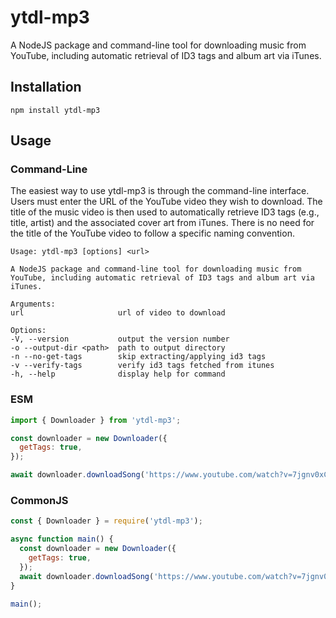 # ytdl-mp3

A NodeJS package and command-line tool for downloading music from YouTube, including automatic retrieval of ID3 tags and album art via iTunes.

## Installation

```shell
npm install ytdl-mp3
```

## Usage

### Command-Line

The easiest way to use ytdl-mp3 is through the command-line interface. Users must enter the URL of the YouTube video they wish to download. The title of the music video is then used to automatically retrieve ID3 tags (e.g., title, artist) and the associated cover art from iTunes. There is no need for the title of the YouTube video to follow a specific naming convention.

```
Usage: ytdl-mp3 [options] <url>

A NodeJS package and command-line tool for downloading music from YouTube, including automatic retrieval of ID3 tags and album art via iTunes.

Arguments:
url                     url of video to download

Options:
-V, --version           output the version number
-o --output-dir <path>  path to output directory
-n --no-get-tags        skip extracting/applying id3 tags
-v --verify-tags        verify id3 tags fetched from itunes
-h, --help              display help for command
```

### ESM

```javascript
import { Downloader } from 'ytdl-mp3';

const downloader = new Downloader({
  getTags: true,
});

await downloader.downloadSong('https://www.youtube.com/watch?v=7jgnv0xCv-k');
```

### CommonJS

```javascript
const { Downloader } = require('ytdl-mp3');

async function main() {
  const downloader = new Downloader({
    getTags: true,
  });
  await downloader.downloadSong('https://www.youtube.com/watch?v=7jgnv0xCv-k');
}

main();
```
